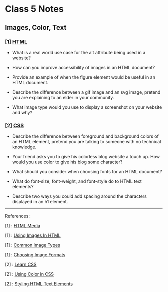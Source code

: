 # Class 5 Notes

## **Images, Color, Text**

### [1] <u>HTML</u>

- What is a real world use case for the alt attribute being used in a website?

- How can you improve accessibility of images in an HTML document?

- Provide an example of when the figure element would be useful in an HTML document.

- Describe the difference between a gif image and an svg image, pretend you are explaining to an elder in your community.

- What image type would you use to display a screenshot on your website and why?

### [2] <u>CSS</u>

- Describe the difference between foreground and background colors of an HTML element, pretend you are talking to someone with no technical knowledge.

- Your friend asks you to give his colorless blog website a touch up. How would you use color to give his blog some character?

- What should you consider when choosing fonts for an HTML document?

- What do font-size, font-weight, and font-style do to HTML text elements?

- Describe two ways you could add spacing around the characters displayed in an h1 element.

-----
References:

[1] : [HTML Media](https://developer.mozilla.org/en-US/docs/Learn/HTML/Multimedia_and_embedding)

[1] : [Using Images In HTML](https://developer.mozilla.org/en-US/docs/Learn/HTML/Multimedia_and_embedding/Images_in_HTML)

[1] : [Common Image Types](https://developer.mozilla.org/en-US/docs/Web/Media/Formats/Image_types)

[1] : [Choosing Image Formats](https://developer.mozilla.org/en-US/docs/Web/Media/Formats/Image_types#choosing_an_image_format)

[2] : [Learn CSS](https://developer.mozilla.org/en-US/docs/Learn/CSS)

[2] : [Using Color in CSS](https://developer.mozilla.org/en-US/docs/Web/CSS/CSS_Colors/Applying_color)

[2] : [Styling HTML Text Elements](https://developer.mozilla.org/en-US/docs/Learn/CSS/Styling_text/Fundamentals)